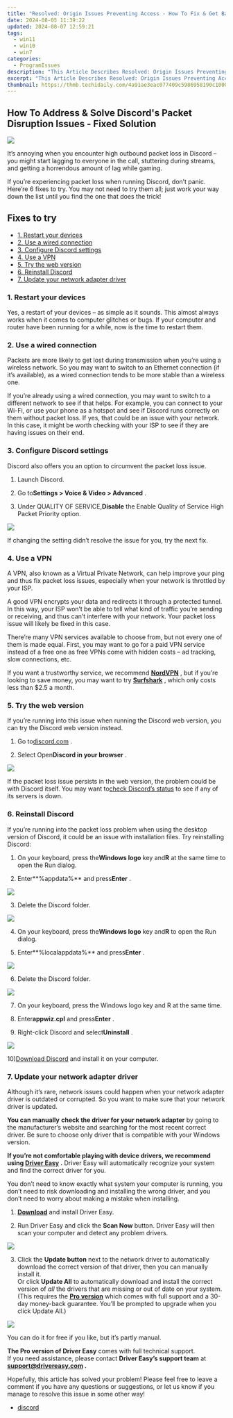 ```yaml
---
title: "Resolved: Origin Issues Preventing Access - How To Fix & Get Back Online"
date: 2024-08-05 11:39:22
updated: 2024-08-07 12:59:21
tags:
  - win11
  - win10
  - win7
categories:
  - ProgramIssues
description: "This Article Describes Resolved: Origin Issues Preventing Access - How To Fix & Get Back Online"
excerpt: "This Article Describes Resolved: Origin Issues Preventing Access - How To Fix & Get Back Online"
thumbnail: https://thmb.techidaily.com/4a91ae3eac077409c5986958190c10004fbc3c08316a24c33029f0a844ae5b88.jpg
---
```


## How To Address & Solve Discord's Packet Disruption Issues - Fixed Solution

![](https://images.drivereasy.com/wp-content/uploads/2021/08/discord-packet-loss.png)

 It’s annoying when you encounter high outbound packet loss in Discord – you might start lagging to everyone in the call, stuttering during streams, and getting a horrendous amount of lag while gaming.

 If you’re experiencing packet loss when running Discord, don’t panic. Here’re 6 fixes to try. You may not need to try them all; just work your way down the list until you find the one that does the trick!

## Fixes to try

* [1. Restart your devices](https://tools.techidaily.com/drivereasy/download/)
* [2. Use a wired connection](https://tools.techidaily.com/drivereasy/download/)
* [3. Configure Discord settings](https://tools.techidaily.com/drivereasy/download/)
* [4. Use a VPN](https://tools.techidaily.com/drivereasy/download/)
* [5. Try the web version](https://tools.techidaily.com/drivereasy/download/)
* [6. Reinstall Discord](https://tools.techidaily.com/drivereasy/download/)
* [7. Update your network adapter driver](https://tools.techidaily.com/drivereasy/download/)

### 1\. Restart your devices

 Yes, a restart of your devices – as simple as it sounds. This almost always works when it comes to computer glitches or bugs. If your computer and router have been running for a while, now is the time to restart them.

### 2\. Use a wired connection

 Packets are more likely to get lost during transmission when you’re using a wireless network. So you may want to switch to an Ethernet connection (if it’s available), as a wired connection tends to be more stable than a wireless one.

 If you’re already using a wired connection, you may want to switch to a different network to see if that helps. For example, you can connect to your Wi-Fi, or use your phone as a hotspot and see if Discord runs correctly on them without packet loss. If yes, that could be an issue with your network. In this case, it might be worth checking with your ISP to see if they are having issues on their end.

### 3\. Configure Discord settings

Discord also offers you an option to circumvent the packet loss issue.

1) Launch Discord.

2) Go to**Settings > Voice & Video > Advanced** .

3) Under QUALITY OF SERVICE,**Disable** the Enable Quality of Service High Packet Priority option.

![](https://images.drivereasy.com/wp-content/uploads/2021/08/2021-08-03_17-42-24.jpg)

 If changing the setting didn’t resolve the issue for you, try the next fix.

### 4\. Use a VPN

 A VPN, also known as a Virtual Private Network, can help improve your ping and thus fix packet loss issues, especially when your network is throttled by your ISP.

 A good VPN encrypts your data and redirects it through a protected tunnel. In this way, your ISP won’t be able to tell what kind of traffic you’re sending or receiving, and thus can’t interfere with your network. Your packet loss issue will likely be fixed in this case.

 There’re many VPN services available to choose from, but not every one of them is made equal. First, you may want to go for a paid VPN service instead of a free one as free VPNs come with hidden costs – ad tracking, slow connections, etc.

 If you want a trustworthy service, we recommend [**NordVPN**](https://tools.techidaily.com/drivereasy/download/) , but if you’re looking to save money, you may want to try **[Surfshark](https://shop-links.co/link/?exclusive=1&publisher_slug=itechdaily19598&url=https%3A%2F%2Fr.brandreward.com%2F%3Fkey%3Dc843bd9262a7db4767485d787d9c2653%26url%3Dhttps%253A%252F%252Fsurfshark.com%252F%26id%3Ddrivereasy-en-151512)**  , which only costs less than $2.5 a month.

### 5\. Try the web version

 If you’re running into this issue when running the Discord web version, you can try the Discord web version instead.

 1) Go to[discord.com](https://discord.com/) .

 2) Select Open**Discord in your browser** .

![](https://images.drivereasy.com/wp-content/uploads/2021/08/2021-08-03_18-05-42.jpg)

 If the packet loss issue persists in the web version, the problem could be with Discord itself. You may want to[check Discord’s status](https://discordstatus.com/) to see if any of its servers is down.

### 6\. Reinstall Discord

 If you’re running into the packet loss problem when using the desktop version of Discord, it could be an issue with installation files. Try reinstalling Discord:

 1) On your keyboard, press the**Windows logo** key and**R** at the same time to open the Run dialog.

 2) Enter**%appdata%** and press**Enter** .

![](https://images.drivereasy.com/wp-content/uploads/2021/08/2021-08-03_16-52-25.jpg)

3) Delete the Discord folder.

![](https://images.drivereasy.com/wp-content/uploads/2021/08/2021-08-03_16-52-57.jpg)

 4) On your keyboard, press the**Windows logo** key and**R** to open the Run dialog.

 5) Enter**%localappdata%** and press**Enter** .

![](https://images.drivereasy.com/wp-content/uploads/2021/08/2021-08-03_16-54-13.jpg)

6) Delete the Discord folder.

![](https://images.drivereasy.com/wp-content/uploads/2021/08/2021-08-03_16-55-09.jpg)

7) On your keyboard, press the Windows logo key and R at the same time.

8) Enter**appwiz.cpl** and press**Enter** .

9) Right-click Discord and select**Uninstall** .

![](https://images.drivereasy.com/wp-content/uploads/2021/08/2021-08-03_16-58-24.jpg)

 10)[Download Discord](https://discord.com/) and install it on your computer.

### 7\. Update your network adapter driver

 Although it’s rare, network issues could happen when your network adapter driver is outdated or corrupted. So you want to make sure that your network driver is updated.

**You can manually** **check the driver for your network adapter** by going to the manufacturer’s website and searching for the most recent correct driver. Be sure to choose only driver that is compatible with your Windows version.

 **If you’re not comfortable playing with device drivers, we recommend using [Driver Easy](https://tools.techidaily.com/drivereasy/download/) .** Driver Easy will automatically recognize your system and find the correct driver for you.

 You don’t need to know exactly what system your computer is running, you don’t need to risk downloading and installing the wrong driver, and you don’t need to worry about making a mistake when installing.

 1) **[Download](https://tools.techidaily.com/drivereasy/download/)** [](https://tools.techidaily.com/drivereasy/download/) and install Driver Easy.

 2) Run Driver Easy and click the **Scan Now** button. Driver Easy will then scan your computer and detect any problem drivers.

![](https://images.drivereasy.com/wp-content/uploads/2019/12/2019-12-30_11-57-32.jpg)

 3) Click the **Update button** next to the network driver to automatically download the correct version of that driver, then you can manually install it.  
 Or click **Update All** to automatically download and install the correct version of _all_ the drivers that are missing or out of date on your system. (This requires the **[Pro version](https://tools.techidaily.com/drivereasy/download/)**  which comes with full support and a 30-day money-back guarantee. You’ll be prompted to upgrade when you click Update All.)

![](https://images.drivereasy.com/wp-content/uploads/2021/08/2021-08-03_19-03-05.jpg)

 You can do it for free if you like, but it’s partly manual.

**The Pro version of Driver Easy** comes with full technical support.  
 If you need assistance, please contact **Driver Easy’s support team** at **[support@drivereasy.com](https://tools.techidaily.com/drivereasy/download/) .**

 Hopefully, this article has solved your problem! Please feel free to leave a comment if you have any questions or suggestions, or let us know if you manage to resolve this issue in some other way!

* [discord](https://tools.techidaily.com/drivereasy/download/)

<ins class="adsbygoogle"
     style="display:block"
     data-ad-format="autorelaxed"
     data-ad-client="ca-pub-7571918770474297"
     data-ad-slot="1223367746"></ins>



<ins class="adsbygoogle"
     style="display:block"
     data-ad-client="ca-pub-7571918770474297"
     data-ad-slot="8358498916"
     data-ad-format="auto"
     data-full-width-responsive="true"></ins>
